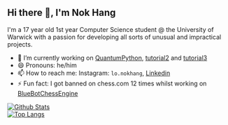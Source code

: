 ## Hi there 👋, I'm Nok Hang

I'm a 17 year old 1st year Computer Science student @ the University of Warwick with a passion for developing all sorts of unusual and impractical projects.

- 🔭 I’m currently working on [QuantumPython](https://github.com/BlueTot/QuantumPython), [tutorial2](https://github.com/bakerpdgit/tutorial2) and [tutorial3](https://github.com/bakerpdgit/tutorial3)
- 😄 Pronouns: he/him
- 📫 How to reach me: Instagram: `lo.nokhang`, [Linkedin](https://www.linkedin.com/in/nok-hang-lo-2695a6282/)
- ⚡ Fun fact: I got banned on chess.com 12 times whilst working on [BlueBotChessEngine](https://github.com/BlueTot/BlueBotChessEngine)

<!--
**BlueTot/BlueTot** is a ✨ _special_ ✨ repository because its `README.md` (this file) appears on your GitHub profile.

Here are some ideas to get you started:

- 🔭 I’m currently working on ...
- 🌱 I’m currently learning ...
- 👯 I’m looking to collaborate on ...
- 🤔 I’m looking for help with ...
- 💬 Ask me about ...
- 📫 How to reach me: ...
- 😄 Pronouns: ...
- ⚡ Fun fact: ...
-->

[![Github Stats](https://github-readme-stats.vercel.app/api?username=BlueTot&theme=tokyonight&show_icons=true)](https://github.com/BlueTot)
</br>
[![Top Langs](https://github-readme-stats.vercel.app/api/top-langs?username=BlueTot&theme=tokyonight&show_icons=true)](https://github.com/BlueTot)
